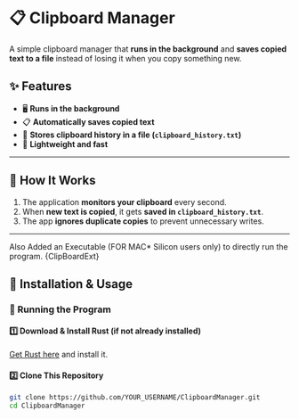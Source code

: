 # 📋 Clipboard Manager

A simple clipboard manager that **runs in the background** and **saves copied text to a file** instead of losing it when you copy something new.

## ✨ Features
- 🖥️ **Runs in the background**  
- 📋 **Automatically saves copied text**  
- 💾 **Stores clipboard history in a file (`clipboard_history.txt`)**  
- 🚀 **Lightweight and fast**  

---

## 🚀 How It Works
1. The application **monitors your clipboard** every second.
2. When **new text is copied**, it gets **saved in `clipboard_history.txt`**.
3. The app **ignores duplicate copies** to prevent unnecessary writes.

---


Also Added an Executable (FOR MAC* Silicon users only) to directly run the program. {ClipBoardExt}

## 🔧 Installation & Usage

### **🔹 Running the Program**
#### **1️⃣ Download & Install Rust** (if not already installed)  
[Get Rust here](https://www.rust-lang.org/) and install it.  

#### **2️⃣ Clone This Repository**
```sh
git clone https://github.com/YOUR_USERNAME/ClipboardManager.git
cd ClipboardManager
